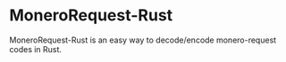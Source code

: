 # MoneroRequest-Rust
MoneroRequest-Rust is an easy way to decode/encode monero-request codes in Rust.
